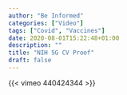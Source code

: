 ```yaml
---
author: "Be Informed"
categories: ["Video"]
tags: ["Covid", "Vaccines"]
date: 2020-08-01T15:22:48+01:00
description: ""
title: "NIH 5G CV Proof"
draft: false
---
```


{{< vimeo 440424344 >}}